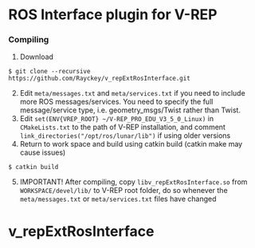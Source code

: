 # ROS Interface plugin for V-REP

### Compiling

1. Download
```
$ git clone --recursive https://github.com/Rayckey/v_repExtRosInterface.git
```
2. Edit `meta/messages.txt` and `meta/services.txt` if you need to include more ROS messages/services. You need to specify the full message/service type, i.e. geometry_msgs/Twist rather than Twist.
3. Edit `set(ENV{VREP_ROOT} ~/V-REP_PRO_EDU_V3_5_0_Linux)` in `CMakeLists.txt` to the path of V-REP installation, and comment `link_directories("/opt/ros/lunar/lib")` if using older versions 
4. Return to work space and build using catkin build (catkin make may cause issues)
```
$ catkin build
```
5. IMPORTANT! After compiling, copy `libv_repExtRosInterface.so` from `WORKSPACE/devel/lib/` to V-REP root folder, do so whenever the `meta/messages.txt` or `meta/services.txt` files have changed
# v_repExtRosInterface
